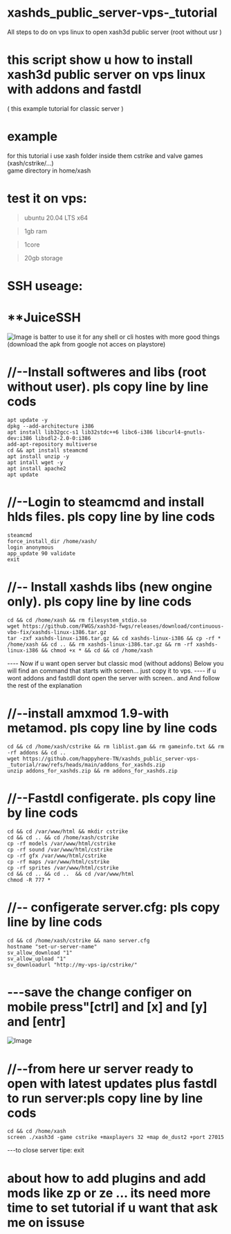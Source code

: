 # xashds_public_server-vps-_tutorial
All steps to do on vps linux to open xash3d public server (root without usr )


# this script show u how to install xash3d public server on vps linux with addons and fastdl

 ( this example tutorial for classic server  )
 
# example
   for this tutorial i use xash folder inside them cstrike and valve games (xash/cstrike/...)  
   game directory in
   home/xash

# test it on vps:
> ubuntu 20.04 LTS x64

> 1gb ram 

> 1core 

> 20gb storage

# SSH useage:
# **JuiceSSH
![Image](https://github.com/happyhere-TN/xashds_public_server-vps-_tutorial/blob/main/juiceicon.png?raw=true)
is batter to use it for any shell or cli hostes with more good things (download the apk from google not acces on playstore)

# //--Install softweres and libs (root without user). pls copy line by line cods
    apt update -y 
    dpkg --add-architecture i386
    apt install lib32gcc-s1 lib32stdc++6 libc6-i386 libcurl4-gnutls-dev:i386 libsdl2-2.0-0:i386
    add-apt-repository multiverse
    cd && apt install steamcmd
    apt install unzip -y
    apt intall wget -y
    apt install apache2
    apt update

 
 # //--Login to steamcmd and install hlds files. pls copy line by line cods
    steamcmd
    force_install_dir /home/xash/ 
    login anonymous
    app_update 90 validate
    exit

# //-- Install xashds libs (new ongine only). pls copy line by line cods
    cd && cd /home/xash && rm filesystem_stdio.so
    wget https://github.com/FWGS/xash3d-fwgs/releases/download/continuous-vbo-fix/xashds-linux-i386.tar.gz
    tar -zxf xashds-linux-i386.tar.gz && cd xashds-linux-i386 && cp -rf * /home/xash && cd .. && rm xashds-linux-i386.tar.gz && rm -rf xashds-linux-i386 && chmod +x * && cd && cd /home/xash

---- Now if u want open server but classic mod (without addons) Below you will find an command that starts with screen... just copy it to vps.
---- if u wont addons and fastdll dont open the server with screen..  and And follow the rest of the explanation


# //--install amxmod 1.9-with metamod. pls copy line by line cods
    cd && cd /home/xash/cstrike && rm liblist.gam && rm gameinfo.txt && rm -rf addons && cd ..
    wget https://github.com/happyhere-TN/xashds_public_server-vps-_tutorial/raw/refs/heads/main/addons_for_xashds.zip
    unzip addons_for_xashds.zip && rm addons_for_xashds.zip

# //--Fastdl configerate. pls copy line by line cods
    cd && cd /var/www/html && mkdir cstrike 
    cd && cd .. && cd /home/xash/cstrike
    cp -rf models /var/www/html/cstrike
    cp -rf sound /var/www/html/cstrike
    cp -rf gfx /var/www/html/cstrike
    cp -rf maps /var/www/html/cstrike
    cp -rf sprites /var/www/html/cstrike
    cd && cd .. && cd ..  && cd /var/www/html
    chmod -R 777 *

# //-- configerate server.cfg: pls copy line by line cods
    cd && cd /home/xash/cstrike && nano server.cfg
    hostname "set-ur-server-name"
    sv_allow_download "1"
    sv_allow_upload "1"
    sv_downloadurl "http://my-vps-ip/cstrike/"

# ---save the change configer on mobile press"[ctrl] and [x] and [y] and [entr]

![Image](https://github.com/happyhere-TN/xashds_public_server-vps-_tutorial/blob/main/server_confugerate_save.jpg?raw=true)


# //--from here ur server ready to open with latest updates plus fastdl to run server:pls copy line by line cods 
    cd && cd /home/xash
    screen ./xash3d -game cstrike +maxplayers 32 +map de_dust2 +port 27015

---to close server tipe: exit

# about how to add plugins and add mods like zp or ze ...  its need more time to set tutorial if u want that ask me on issuse

